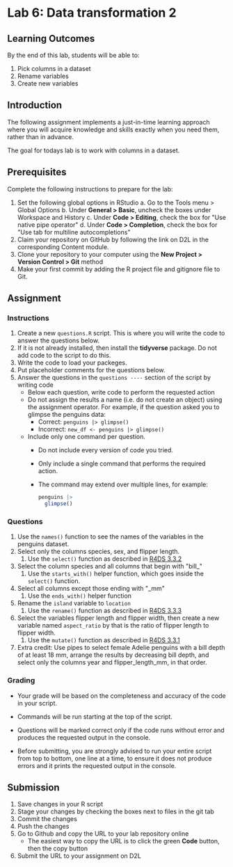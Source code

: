 # Lab 6: Data transformation 2

## Learning Outcomes

By the end of this lab, students will be able to:

1.  Pick columns in a dataset
2.  Rename variables
3.  Create new variables

## Introduction

The following assignment implements a just-in-time learning approach where you will acquire knowledge and skills exactly when you need them, rather than in advance.

The goal for todays lab is to work with columns in a dataset.

## Prerequisites

Complete the following instructions to prepare for the lab:

1.  Set the following global options in RStudio
    a.  Go to the Tools menu \> Global Options
    b.  Under **General \> Basic**, uncheck the boxes under Workspace and History
    c.  Under **Code \> Editing**, check the box for "Use native pipe operator"
    d.  Under **Code \> Completion**, check the box for "Use tab for multiline autocompletions"
2.  Claim your repository on GitHub by following the link on D2L in the corresponding Content module.
3.  Clone your repository to your computer using the **New Project \> Version Control \> Git** method
4.  Make your first commit by adding the R project file and gitignore file to Git.

## Assignment

### Instructions

1.  Create a new `questions.R` script. This is where you will write the code to answer the questions below.
2.  If it is not already installed, then install the **tidyverse** package. Do not add code to the script to do this.
3.  Write the code to load your packeges.
4.  Put placeholder comments for the questions below.
5.  Answer the questions in the `questions ----` section of the script by writing code
    -   Below each question, write code to perform the requested action
    -   Do not assign the results a name (i.e. do not create an object) using the assignment operator. For example, if the question asked you to glimpse the penguins data:
        -   Correct: `penguins |> glimpse()`
        -   Incorrect: `new_df <- penguins |> glimpse()`
    -   Include only one command per question.
        -   Do not include every version of code you tried.

        -   Only include a single command that performs the required action.

        -   The command may extend over multiple lines, for example:

            ``` r
            penguins |>
              glimpse()
            ```

### Questions

1.  Use the `names()` function to see the names of the variables in the penguins dataset.
2.  Select only the columns species, sex, and flipper length.
    1.  Use the `select()` function as described in [R4DS 3.3.2](https://r4ds.hadley.nz/data-transform.html#columns)
3.  Select the column species and all columns that begin with "bill\_"
    1.  Use the `starts_with()` helper function, which goes inside the `select()` function.
4.  Select all columns except those ending with "\_mm"
    1.  Use the `ends_with()` helper function
5.  Rename the `island` variable to `location`
    1.  Use the `rename()` function as described in [R4DS 3.3.3](https://r4ds.hadley.nz/data-transform.html#rename)
6.  Select the variables flipper length and flipper width, then create a new variable named `aspect_ratio` by that is the ratio of flipper length to flipper width.
    1.  Use the `mutate()` function as described in [R4DS 3.3.1](https://r4ds.hadley.nz/data-transform.html#sec-mutate)
7.  Extra credit: Use pipes to select female Adelie penguins with a bill depth of at least 18 mm, arrange the results by decreasing bill depth, and select only the columns year and flipper_length_mm, in that order.

### Grading

-   Your grade will be based on the completeness and accuracy of the code in your script.

-   Commands will be run starting at the top of the script.

-   Questions will be marked correct only if the code runs without error and produces the requested output in the console.

-   Before submitting, you are strongly advised to run your entire script from top to bottom, one line at a time, to ensure it does not produce errors and it prints the requested output in the console.

## Submission

1.  Save changes in your R script
2.  Stage your changes by checking the boxes next to files in the git tab
3.  Commit the changes
4.  Push the changes
5.  Go to Github and copy the URL to your lab repository online
    -   The easiest way to copy the URL is to click the green **Code** button, then the copy button
6.  Submit the URL to your assignment on D2L
